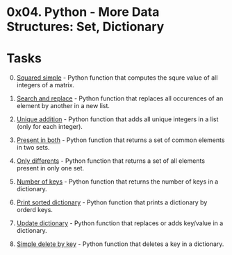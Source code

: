 0x04. Python - More Data Structures: Set, Dictionary
====================================================

# Tasks

0. [Squared simple](./0-square_matrix_simple.py) - Python function that computes the squre value of all integers of a matrix.

1. [Search and replace](./1-search_replace.py) - Python function that replaces all occurences of an element by another in a new list.
	
2. [Unique addition](./2-uniq_add.py) - Python function that adds all unique integers in a list (only for each integer).
	
3. [Present in both](./3-common_element.py) - Python function that returns a set of common elements in two sets.
	
4. [Only differents](./4-only_diff_elements.py) - Python function that returns a set of all elements present in only one set.
	
5. [Number of keys](./5-number_keys.py) - Python function that returns the number of keys in a dictionary.

6. [Print sorted dictionary](./6-print_sorted_dictionary) - Python function that prints a dictionary by orderd keys.
7. [Update dictionary](./7-update_dictionary.py) - Python function that replaces or adds key/value in a dictionary.
8. [Simple delete by key](./8-simple_delete.py) - Python function that deletes a key in a dictionary.
